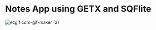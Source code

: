 # Notes App using GETX and SQFlite

![ezgif com-gif-maker (3)](https://user-images.githubusercontent.com/81623956/202878251-47693947-3c1d-448d-99ab-939b5e256cae.gif)
